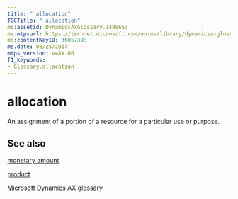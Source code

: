 ```yaml
---
title: " allocation"
TOCTitle: " allocation"
ms:assetid: DynamicsAXGlossary.1499653
ms:mtpsurl: https://technet.microsoft.com/en-us/library/dynamicsaxglossary.1499653(v=AX.60)
ms:contentKeyID: 36057398
ms.date: 08/25/2014
mtps_version: v=AX.60
f1_keywords:
- Glossary.allocation
---
```


# allocation

An assignment of a portion of a resource for a particular use or purpose.

## See also

[monetary amount](monetary-amount.md)

[product](product.md)

[Microsoft Dynamics AX glossary](glossary/microsoft-dynamics-ax-glossary.md)

  


